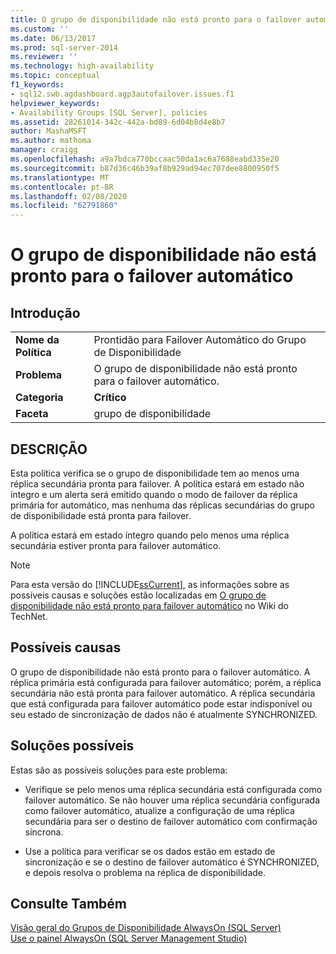 ```yaml
---
title: O grupo de disponibilidade não está pronto para o failover automático | Microsoft Docs
ms.custom: ''
ms.date: 06/13/2017
ms.prod: sql-server-2014
ms.reviewer: ''
ms.technology: high-availability
ms.topic: conceptual
f1_keywords:
- sql12.swb.agdashboard.agp3autofailover.issues.f1
helpviewer_keywords:
- Availability Groups [SQL Server], policies
ms.assetid: 28261014-342c-442a-bd89-6d04b8d4e8b7
author: MashaMSFT
ms.author: mathoma
manager: craigg
ms.openlocfilehash: a9a7bdca770bccaac50da1ac6a7688eabd335e20
ms.sourcegitcommit: b87d36c46b39af8b929ad94ec707dee8800950f5
ms.translationtype: MT
ms.contentlocale: pt-BR
ms.lasthandoff: 02/08/2020
ms.locfileid: "62791860"
---
```

# <a name="availability-group-is-not-ready-for-automatic-failover"></a>O grupo de disponibilidade não está pronto para o failover automático
    
## <a name="introduction"></a>Introdução  
  
|||  
|-|-|  
|**Nome da Política**|Prontidão para Failover Automático do Grupo de Disponibilidade|  
|**Problema**|O grupo de disponibilidade não está pronto para o failover automático.|  
|**Categoria**|**Crítico**|  
|**Faceta**|grupo de disponibilidade|  
  
## <a name="description"></a>DESCRIÇÃO  
 Esta política verifica se o grupo de disponibilidade tem ao menos uma réplica secundária pronta para failover. A política estará em estado não íntegro e um alerta será emitido quando o modo de failover da réplica primária for automático, mas nenhuma das réplicas secundárias do grupo de disponibilidade está pronta para failover.  
  
 A política estará em estado íntegro quando pelo menos uma réplica secundária estiver pronta para failover automático.  
  
> [!NOTE]  
>  Para esta versão do [!INCLUDE[ssCurrent](../../../includes/sscurrent-md.md)], as informações sobre as possíveis causas e soluções estão localizadas em [O grupo de disponibilidade não está pronto para failover automático](https://go.microsoft.com/fwlink/p/?LinkId=220851) no Wiki do TechNet.  
  
## <a name="possible-causes"></a>Possíveis causas  
 O grupo de disponibilidade não está pronto para o failover automático. A réplica primária está configurada para failover automático; porém, a réplica secundária não está pronta para failover automático. A réplica secundária que está configurada para failover automático pode estar indisponível ou seu estado de sincronização de dados não é atualmente SYNCHRONIZED.  
  
## <a name="possible-solutions"></a>Soluções possíveis  
 Estas são as possíveis soluções para este problema:  
  
-   Verifique se pelo menos uma réplica secundária está configurada como failover automático. Se não houver uma réplica secundária configurada como failover automático, atualize a configuração de uma réplica secundária para ser o destino de failover automático com confirmação síncrona.  
  
-   Use a política para verificar se os dados estão em estado de sincronização e se o destino de failover automático é SYNCHRONIZED, e depois resolva o problema na réplica de disponibilidade.  
  
## <a name="see-also"></a>Consulte Também  
 [Visão geral do Grupos de Disponibilidade AlwaysOn &#40;SQL Server&#41;](overview-of-always-on-availability-groups-sql-server.md)   
 [Use o painel AlwaysOn &#40;SQL Server Management Studio&#41;](use-the-always-on-dashboard-sql-server-management-studio.md)  
  
  
